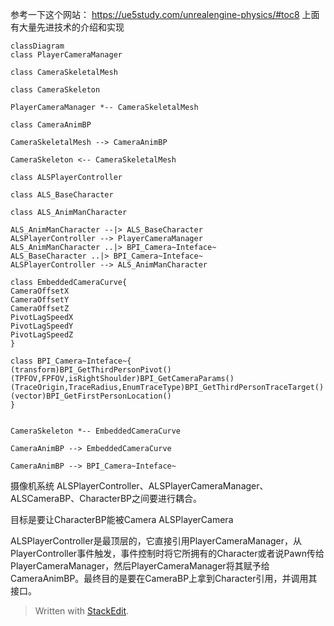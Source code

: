 参考一下这个网站：
https://ue5study.com/unrealengine-physics/#toc8
上面有大量先进技术的介绍和实现

```mermaid
classDiagram
class PlayerCameraManager

class CameraSkeletalMesh

class CameraSkeleton

PlayerCameraManager *-- CameraSkeletalMesh

class CameraAnimBP

CameraSkeletalMesh --> CameraAnimBP

CameraSkeleton <-- CameraSkeletalMesh

class ALSPlayerController

class ALS_BaseCharacter

class ALS_AnimManCharacter

ALS_AnimManCharacter --|> ALS_BaseCharacter
ALSPlayerController --> PlayerCameraManager
ALS_AnimManCharacter ..|> BPI_Camera~Inteface~
ALS_BaseCharacter ..|> BPI_Camera~Inteface~
ALSPlayerController --> ALS_AnimManCharacter

class EmbeddedCameraCurve{
CameraOffsetX
CameraOffsetY
CameraOffsetZ
PivotLagSpeedX
PivotLagSpeedY
PivotLagSpeedZ
}

class BPI_Camera~Inteface~{
(transform)BPI_GetThirdPersonPivot()
(TPFOV,FPFOV,isRightShoulder)BPI_GetCameraParams()
(TraceOrigin,TraceRadius,EnumTraceType)BPI_GetThirdPersonTraceTarget()
(vector)BPI_GetFirstPersonLocation()
}


CameraSkeleton *-- EmbeddedCameraCurve

CameraAnimBP --> EmbeddedCameraCurve

CameraAnimBP --> BPI_Camera~Inteface~
```



摄像机系统
ALSPlayerController、ALSPlayerCameraManager、ALSCameraBP、CharacterBP之间要进行耦合。

目标是要让CharacterBP能被Camera
ALSPlayerCamera


ALSPlayerController是最顶层的，它直接引用PlayerCameraManager，从PlayerController事件触发，事件控制时将它所拥有的Character或者说Pawn传给PlayerCameraManager，然后PlayerCameraManager将其赋予给CameraAnimBP。最终目的是要在CameraBP上拿到Character引用，并调用其接口。


> Written with [StackEdit](https://stackedit.io/).
<!--stackedit_data:
eyJoaXN0b3J5IjpbLTM0MjU5MTY2OSw5NTQyNzg4OTIsLTEwND
Y5ODgwNTRdfQ==
-->